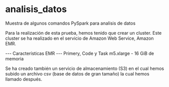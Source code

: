 # analisis_datos
Muestra de algunos comandos PySpark para analisis de datos

Para la realización de esta prueba, hemos tenido que crear un cluster. Este cluster se ha realizado en el servicio
de Amazon Web Service, Amazon EMR. 

--- Características EMR ---
Primery, Code y Task
m5.xlarge - 16 GiB de memoria

Se ha creado también un servicio de almacenamiento (S3) en el cual hemos subido un archivo csv (base de datos de gran tamaño)
la cual hemos llamado después.
